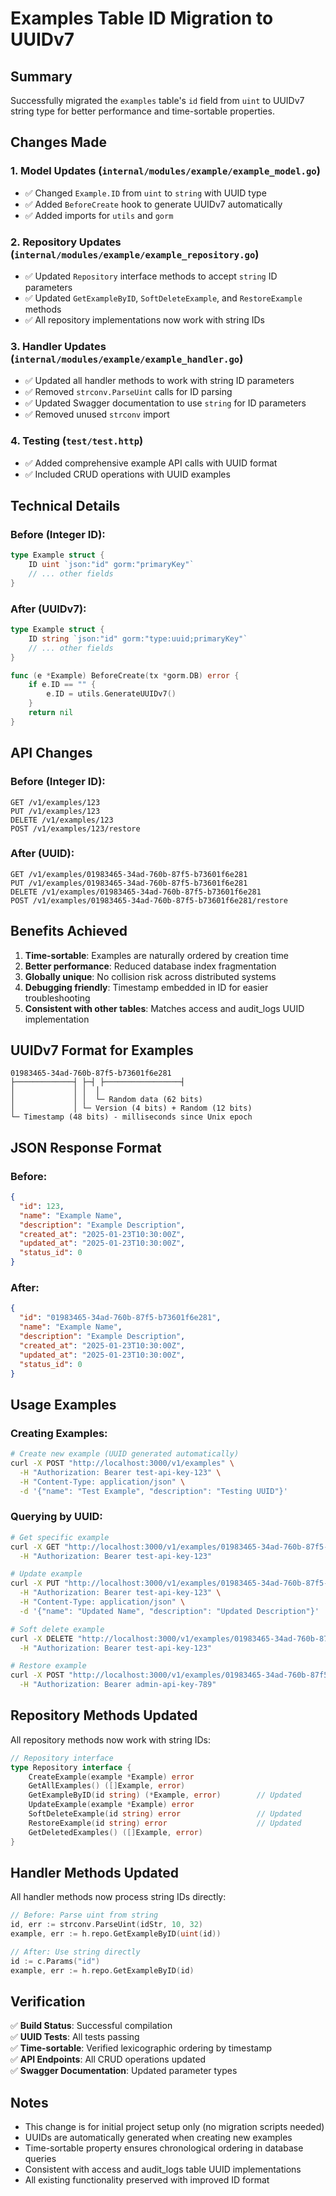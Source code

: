 # Examples Table ID Migration to UUIDv7

## Summary

Successfully migrated the `examples` table's `id` field from `uint` to UUIDv7 string type for better performance and time-sortable properties.

## Changes Made

### 1. Model Updates (`internal/modules/example/example_model.go`)
- ✅ Changed `Example.ID` from `uint` to `string` with UUID type
- ✅ Added `BeforeCreate` hook to generate UUIDv7 automatically
- ✅ Added imports for `utils` and `gorm`

### 2. Repository Updates (`internal/modules/example/example_repository.go`)
- ✅ Updated `Repository` interface methods to accept `string` ID parameters
- ✅ Updated `GetExampleByID`, `SoftDeleteExample`, and `RestoreExample` methods
- ✅ All repository implementations now work with string IDs

### 3. Handler Updates (`internal/modules/example/example_handler.go`)
- ✅ Updated all handler methods to work with string ID parameters
- ✅ Removed `strconv.ParseUint` calls for ID parsing
- ✅ Updated Swagger documentation to use `string` for ID parameters
- ✅ Removed unused `strconv` import

### 4. Testing (`test/test.http`)
- ✅ Added comprehensive example API calls with UUID format
- ✅ Included CRUD operations with UUID examples

## Technical Details

### Before (Integer ID):
```go
type Example struct {
    ID uint `json:"id" gorm:"primaryKey"`
    // ... other fields
}
```

### After (UUIDv7):
```go
type Example struct {
    ID string `json:"id" gorm:"type:uuid;primaryKey"`
    // ... other fields
}

func (e *Example) BeforeCreate(tx *gorm.DB) error {
    if e.ID == "" {
        e.ID = utils.GenerateUUIDv7()
    }
    return nil
}
```

## API Changes

### Before (Integer ID):
```
GET /v1/examples/123
PUT /v1/examples/123
DELETE /v1/examples/123
POST /v1/examples/123/restore
```

### After (UUID):
```
GET /v1/examples/01983465-34ad-760b-87f5-b73601f6e281
PUT /v1/examples/01983465-34ad-760b-87f5-b73601f6e281
DELETE /v1/examples/01983465-34ad-760b-87f5-b73601f6e281
POST /v1/examples/01983465-34ad-760b-87f5-b73601f6e281/restore
```

## Benefits Achieved

1. **Time-sortable**: Examples are naturally ordered by creation time
2. **Better performance**: Reduced database index fragmentation
3. **Globally unique**: No collision risk across distributed systems
4. **Debugging friendly**: Timestamp embedded in ID for easier troubleshooting
5. **Consistent with other tables**: Matches access and audit_logs UUID implementation

## UUIDv7 Format for Examples

```
01983465-34ad-760b-87f5-b73601f6e281
├─────────────┤ ├─┤ ├─────────────────┤
│             │ │  │
│             │ │  └─ Random data (62 bits)
│             │ └─ Version (4 bits) + Random (12 bits)
└─ Timestamp (48 bits) - milliseconds since Unix epoch
```

## JSON Response Format

### Before:
```json
{
  "id": 123,
  "name": "Example Name",
  "description": "Example Description",
  "created_at": "2025-01-23T10:30:00Z",
  "updated_at": "2025-01-23T10:30:00Z",
  "status_id": 0
}
```

### After:
```json
{
  "id": "01983465-34ad-760b-87f5-b73601f6e281",
  "name": "Example Name",
  "description": "Example Description",
  "created_at": "2025-01-23T10:30:00Z",
  "updated_at": "2025-01-23T10:30:00Z",
  "status_id": 0
}
```

## Usage Examples

### Creating Examples:
```bash
# Create new example (UUID generated automatically)
curl -X POST "http://localhost:3000/v1/examples" \
  -H "Authorization: Bearer test-api-key-123" \
  -H "Content-Type: application/json" \
  -d '{"name": "Test Example", "description": "Testing UUID"}'
```

### Querying by UUID:
```bash
# Get specific example
curl -X GET "http://localhost:3000/v1/examples/01983465-34ad-760b-87f5-b73601f6e281" \
  -H "Authorization: Bearer test-api-key-123"

# Update example
curl -X PUT "http://localhost:3000/v1/examples/01983465-34ad-760b-87f5-b73601f6e281" \
  -H "Authorization: Bearer test-api-key-123" \
  -H "Content-Type: application/json" \
  -d '{"name": "Updated Name", "description": "Updated Description"}'

# Soft delete example
curl -X DELETE "http://localhost:3000/v1/examples/01983465-34ad-760b-87f5-b73601f6e281" \
  -H "Authorization: Bearer test-api-key-123"

# Restore example
curl -X POST "http://localhost:3000/v1/examples/01983465-34ad-760b-87f5-b73601f6e281/restore" \
  -H "Authorization: Bearer admin-api-key-789"
```

## Repository Methods Updated

All repository methods now work with string IDs:

```go
// Repository interface
type Repository interface {
    CreateExample(example *Example) error
    GetAllExamples() ([]Example, error)
    GetExampleByID(id string) (*Example, error)        // Updated
    UpdateExample(example *Example) error
    SoftDeleteExample(id string) error                 // Updated
    RestoreExample(id string) error                    // Updated
    GetDeletedExamples() ([]Example, error)
}
```

## Handler Methods Updated

All handler methods now process string IDs directly:

```go
// Before: Parse uint from string
id, err := strconv.ParseUint(idStr, 10, 32)
example, err := h.repo.GetExampleByID(uint(id))

// After: Use string directly
id := c.Params("id")
example, err := h.repo.GetExampleByID(id)
```

## Verification

✅ **Build Status**: Successful compilation  
✅ **UUID Tests**: All tests passing  
✅ **Time-sortable**: Verified lexicographic ordering by timestamp  
✅ **API Endpoints**: All CRUD operations updated  
✅ **Swagger Documentation**: Updated parameter types  

## Notes

- This change is for initial project setup only (no migration scripts needed)
- UUIDs are automatically generated when creating new examples
- Time-sortable property ensures chronological ordering in database queries
- Consistent with access and audit_logs table UUID implementations
- All existing functionality preserved with improved ID format